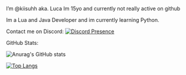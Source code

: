I’m @kiisuhh aka. Luca
Im 15yo and currently not really active on github

Im a Lua and Java Developer and im currently learning Python.

Contact me on Discord:
[![Discord Presence](https://lanyard.cnrad.dev/api/355004590602846208
                            )](https://discord.com/users/355004590602846208)


GitHub Stats:

![Anurag's GitHub stats](https://github-readme-stats.vercel.app/api?username=kiisuhh&show_icons=true&theme=radical)

[![Top Langs](https://github-readme-stats.vercel.app/api/top-langs/?username=kiisuhh&layout=compact)](https://github.com/anuraghazra/github-readme-stats)
